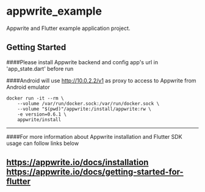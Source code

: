 # appwrite_example

Appwrite and Flutter example application project.

## Getting Started

####Please install Appwrite backend and config app's url in 'app_state.dart' before run

####Android will use http://10.0.2.2/v1 as proxy to access to Appwrite from Android emulator 


```shell script
docker run -it --rm \
    --volume /var/run/docker.sock:/var/run/docker.sock \
    --volume "$(pwd)"/appwrite:/install/appwrite:rw \
    -e version=0.6.1 \
    appwrite/install
```
---
####For more information about Appwrite installation and Flutter SDK usage can follow links below

https://appwrite.io/docs/installation
https://appwrite.io/docs/getting-started-for-flutter
---